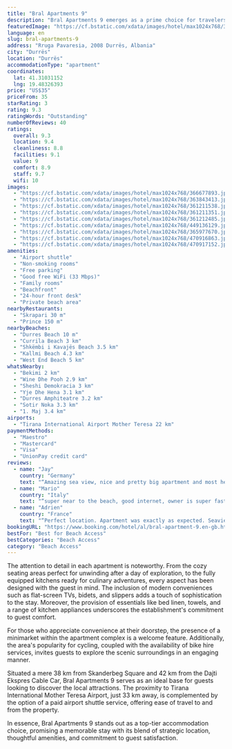```yaml
---
title: "Bral Apartments 9"
description: "Bral Apartments 9 emerges as a prime choice for travelers seeking the perfect blend of comfort and convenience on their visit to Durres Beach."
featuredImage: "https://cf.bstatic.com/xdata/images/hotel/max1024x768/366677893.jpg?k=0d92a51f00befe2c0a3d5e9918f5b81c11463fa850cb0de2d618c4bfeb1a99df&o=&hp=1"
language: en
slug: bral-apartments-9
address: "Rruga Pavaresia, 2008 Durrës, Albania"
city: "Durrës"
location: "Durrës"
accommodationType: "apartment"
coordinates:
  lat: 41.31031152
  lng: 19.48326393
price: "US$35"
priceFrom: 35
starRating: 3
rating: 9.3
ratingWords: "Outstanding"
numberOfReviews: 40
ratings:
  overall: 9.3
  location: 9.4
  cleanliness: 8.8
  facilities: 9.1
  value: 9
  comfort: 8.9
  staff: 9.7
  wifi: 10
images:
  - "https://cf.bstatic.com/xdata/images/hotel/max1024x768/366677893.jpg?k=0d92a51f00befe2c0a3d5e9918f5b81c11463fa850cb0de2d618c4bfeb1a99df&o=&hp=1"
  - "https://cf.bstatic.com/xdata/images/hotel/max1024x768/363843413.jpg?k=87923ea1d9af90e4de9f32f7ba5c802097a054ca058161e27e41202156f7aaee&o=&hp=1"
  - "https://cf.bstatic.com/xdata/images/hotel/max1024x768/361211538.jpg?k=b906f1e41ae4904b650b2abda6a7403360e78075c6a6a1f3c7a2a52cbd5a1d69&o=&hp=1"
  - "https://cf.bstatic.com/xdata/images/hotel/max1024x768/361211351.jpg?k=7f4945e492413376b6b4c9e1f34a0a13c2b959cfc44485e2ece82ef6475f3730&o=&hp=1"
  - "https://cf.bstatic.com/xdata/images/hotel/max1024x768/361212485.jpg?k=fc4d68bc4bed4c09deb62e5b30afbb5a850649b6135c26c5209a57a16034de76&o=&hp=1"
  - "https://cf.bstatic.com/xdata/images/hotel/max1024x768/449136129.jpg?k=d4426a9016f58e4cf9407ec963651c5b8d53adbd1cde1a9e89ade18a79628946&o=&hp=1"
  - "https://cf.bstatic.com/xdata/images/hotel/max1024x768/365977670.jpg?k=4c9827d061bd4ee463bcc1f1a22947f7571c666ddd3b73e817255af548415b34&o=&hp=1"
  - "https://cf.bstatic.com/xdata/images/hotel/max1024x768/470916863.jpg?k=6c71b563c1fd6fe2121a9a94b120baf25c83383df26a11b42daf62a2c9eccf6d&o=&hp=1"
  - "https://cf.bstatic.com/xdata/images/hotel/max1024x768/470917152.jpg?k=94523cea98dd0b3d4b92a686ea7ea6b097fe18a2e7385cb01040bc4781f83722&o=&hp=1"
amenities:
  - "Airport shuttle"
  - "Non-smoking rooms"
  - "Free parking"
  - "Good free WiFi (33 Mbps)"
  - "Family rooms"
  - "Beachfront"
  - "24-hour front desk"
  - "Private beach area"
nearbyRestaurants:
  - "Skrapari 30 m"
  - "Prince 150 m"
nearbyBeaches:
  - "Durres Beach 10 m"
  - "Currila Beach 3 km"
  - "Shkëmbi i Kavajës Beach 3.5 km"
  - "Kallmi Beach 4.3 km"
  - "West End Beach 5 km"
whatsNearby:
  - "Bekimi 2 km"
  - "Wine Dhe Pooh 2.9 km"
  - "Sheshi Demokracia 3 km"
  - "Yje Dhe Hena 3.1 km"
  - "Durres Amphiteatre 3.2 km"
  - "Sotir Noka 3.3 km"
  - "1. Maj 3.4 km"
airports:
  - "Tirana International Airport Mother Teresa 22 km"
paymentMethods:
  - "Maestro"
  - "Mastercard"
  - "Visa"
  - "UnionPay credit card"
reviews:
  - name: "Jay"
    country: "Germany"
    text: "“Amazing sea view, nice and pretty big apartment and most helpful host ever. Thanks a lot, we had a great stay!!!”"
  - name: "Mario"
    country: "Italy"
    text: "“super near to the beach, good internet, owner is super fast at fixing problems, great balcony”"
  - name: "Adrien"
    country: "France"
    text: "“Perfect location. Apartment was exactly as expected. Seaview balconies. Nice host. I recommend :)”"
bookingURL: "https://www.booking.com/hotel/al/bral-apartment-9.en-gb.html?aid=8035640"
bestFor: "Best for Beach Access"
bestCategories: "Beach Access"
category: "Beach Access"
---
```


The attention to detail in each apartment is noteworthy. From the cozy seating areas perfect for unwinding after a day of exploration, to the fully equipped kitchens ready for culinary adventures, every aspect has been designed with the guest in mind. The inclusion of modern conveniences such as flat-screen TVs, bidets, and slippers adds a touch of sophistication to the stay. Moreover, the provision of essentials like bed linen, towels, and a range of kitchen appliances underscores the establishment's commitment to guest comfort.

For those who appreciate convenience at their doorstep, the presence of a minimarket within the apartment complex is a welcome feature. Additionally, the area's popularity for cycling, coupled with the availability of bike hire services, invites guests to explore the scenic surroundings in an engaging manner.

Situated a mere 38 km from Skanderbeg Square and 42 km from the Dajti Ekspres Cable Car, Bral Apartments 9 serves as an ideal base for guests looking to discover the local attractions. The proximity to Tirana International Mother Teresa Airport, just 33 km away, is complemented by the option of a paid airport shuttle service, offering ease of travel to and from the property.

In essence, Bral Apartments 9 stands out as a top-tier accommodation choice, promising a memorable stay with its blend of strategic location, thoughtful amenities, and commitment to guest satisfaction.